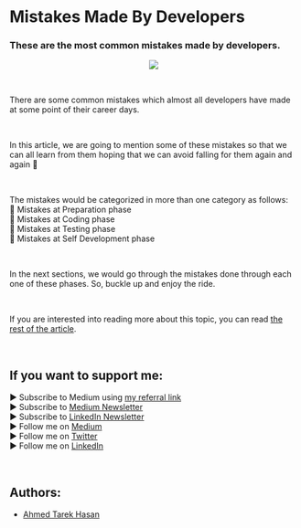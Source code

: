 <link rel="canonical" href="https://levelup.gitconnected.com/mistakes-made-by-developers-79af38b070b7?sk=89f622416213566631d0fbc31bc4824b" />

# Mistakes Made By Developers
### These are the most common mistakes made by developers.

<p align="center">
  <img src="https://miro.medium.com/max/1400/1*1gfui7LTcaU2jaVT1mzpPg.jpeg">
</p>

<br/>

<p>
There are some common mistakes which almost all developers have made at some point of their career days.
</p>

<br/>

<p>
In this article, we are going to mention some of these mistakes so that we can all learn from them hoping that we can avoid falling for them again and again 🙂
</p>

<br/>

<p>
The mistakes would be categorized in more than one category as follows:<br/>
📛 Mistakes at Preparation phase<br/>
📛 Mistakes at Coding phase<br/>
📛 Mistakes at Testing phase<br/>
📛 Mistakes at Self Development phase
</p>

<br/>

<p>
In the next sections, we would go through the mistakes done through each one of these phases. So, buckle up and enjoy the ride.
</p>

<br/>

If you are interested into reading more about this topic, you can read [the rest of the article][Article]. 

<br/>

## If you want to support me:
▶ Subscribe to Medium using [my referral link][Membership]<br/>
▶ Subscribe to [Medium Newsletter][Subscribe]<br/>
▶ Subscribe to [LinkedIn Newsletter][Newsletter]<br/>
▶ Follow me on [Medium][Blog]<br/>
▶ Follow me on [Twitter][Twitter]<br/>
▶ Follow me on [LinkedIn][LinkedIn]

<br/>

## Authors:
* [Ahmed Tarek Hasan]


[Ahmed Tarek Hasan]: https://medium.com/@eng_ahmed.tarek
[Blog]: https://medium.com/@eng_ahmed.tarek
[Membership]: https://medium.com/@eng_ahmed.tarek/membership
[Subscribe]: https://medium.com/subscribe/@eng_ahmed.tarek
[Twitter]: https://twitter.com/AhmedTarekHasa1
[LinkedIn]: https://www.linkedin.com/in/atarekhasan/
[Friend Links]: https://www.linkedin.com/feed/update/urn:li:activity:6866082670108143616/
[Newsletter]: https://www.linkedin.com/newsletters/development-simply-put-6866647119655247872/
[Article]: https://levelup.gitconnected.com/mistakes-made-by-developers-79af38b070b7?sk=89f622416213566631d0fbc31bc4824b
